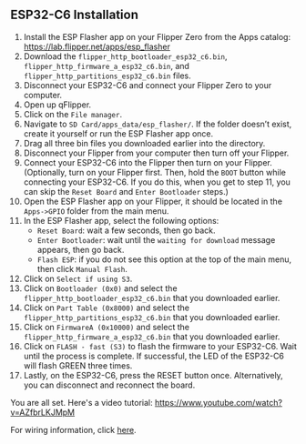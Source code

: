 ## ESP32-C6 Installation
1. Install the ESP Flasher app on your Flipper Zero from the Apps catalog: https://lab.flipper.net/apps/esp_flasher
2. Download the `flipper_http_bootloader_esp32_c6.bin`, `flipper_http_firmware_a_esp32_c6.bin`, and `flipper_http_partitions_esp32_c6.bin` files.
3. Disconnect your ESP32-C6 and connect your Flipper Zero to your computer.
4. Open up qFlipper.
5. Click on the `File manager`.
6. Navigate to `SD Card/apps_data/esp_flasher/`. If the folder doesn’t exist, create it yourself or run the ESP Flasher app once.
7. Drag all three bin files you downloaded earlier into the directory.
8. Disconnect your Flipper from your computer then turn off your Flipper.
9. Connect your ESP32-C6 into the Flipper then turn on your Flipper. (Optionally, turn on your Flipper first. Then, hold the `BOOT` button while connecting your ESP32-C6. If you do this, when you get to step 11, you can skip the `Reset Board` and `Enter Bootloader` steps.)
10. Open the ESP Flasher app on your Flipper, it should be located in the `Apps->GPIO` folder from the main menu. 
11. In the ESP Flasher app, select the following options:
    - `Reset Board`: wait a few seconds, then go back.
    - `Enter Bootloader`: wait until the `waiting for download` message appears, then go back.
    - `Flash ESP`: if you do not see this option at the top of the main menu, then click `Manual Flash`.
12. Click on `Select if using S3`.
13. Click on `Bootloader (0x0)` and select the `flipper_http_bootloader_esp32_c6.bin` that you downloaded earlier.
14. Click on `Part Table (0x8000)` and select the `flipper_http_partitions_esp32_c6.bin` that you downloaded earlier.
15. Click on `FirmwareA (0x10000)` and select the `flipper_http_firmware_a_esp32_c6.bin` that you downloaded earlier.
16. Click on `FLASH - fast (S3)` to flash the firmware to your ESP32-C6. Wait until the process is complete. If successful, the LED of the ESP32-C6 will flash GREEN three times.
17. Lastly, on the ESP32-C6, press the RESET button once. Alternatively, you can disconnect and reconnect the board.

You are all set. Here's a video tutorial: https://www.youtube.com/watch?v=AZfbrLKJMpM

For wiring information, click [here](https://github.com/jblanked/FlipperHTTP?tab=readme-ov-file#wiring).
